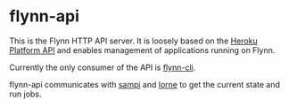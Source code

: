 # flynn-api

This is the Flynn HTTP API server. It is loosely based on the [Heroku Platform
API](https://devcenter.heroku.com/articles/platform-api-reference) and enables
management of applications running on Flynn.

Currently the only consumer of the API is
[flynn-cli](https://github.com/flynn/flynn-cli).

flynn-api communicates with [sampi](https://github.com/flynn/sampi) and
[lorne](https://github.com/flynn/lorne) to get the current state and run jobs.
